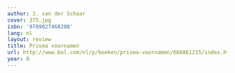 ```yaml
---
author: J. van der Schaar
cover: 375.jpg
isbn: '9789027468208'
lang: nl
layout: review
title: Prisma voornamen
url: http://www.bol.com/nl/p/boeken/prisma-voornamen/666861215/index.html
year: 0
---
```


